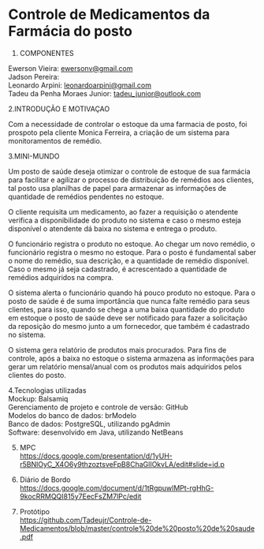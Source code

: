 # Controle de Medicamentos da Farmácia do posto 
1. COMPONENTES

Ewerson Vieira: ewersonv@gmail.com <br>
Jadson Pereira: <br>
Leonardo Arpini: leonardoarpini@gmail.com <br>
Tadeu da Penha Moraes Junior: tadeu_junior@outlook.com

2.INTRODUÇÃO E MOTIVAÇAO

Com a necessidade de controlar o estoque da uma farmacia de posto, foi prospoto pela cliente Monica Ferreira, a criação de um sistema para monitoramentos de remédio.

3.MINI-MUNDO

Um posto de saúde deseja otimizar o controle de estoque de sua farmácia para facilitar e agilizar o processo de distribuição de remédios aos clientes, tal posto usa planilhas de papel para armazenar as informações de quantidade de remédios pendentes no estoque.

O cliente requisita um medicamento, ao fazer a requisição o atendente verifica a disponibilidade do produto no sistema e caso o mesmo esteja disponível o atendente dá baixa no sistema e entrega o produto.

O funcionário registra o produto no estoque. Ao chegar um novo remédio, o funcionário registra o mesmo no estoque. Para o posto é fundamental saber o nome do remédio, sua descrição, e a quantidade de remédio disponível. Caso o mesmo já seja cadastrado, é acrescentado a quantidade de remédios adquiridos na compra.

O sistema alerta o funcionário quando há pouco produto no estoque. Para o posto de saúde é de suma importância que nunca falte remédio para seus clientes, para isso, quando se chega a uma baixa quantidade do produto em estoque o posto de saúde deve ser notificado para fazer a solicitação da reposição do mesmo junto a um fornecedor, que também é cadastrado no sistema.

O sistema gera relatório de produtos mais procurados. Para fins de controle, após a baixa no estoque o sistema armazena as informações para gerar um relatório mensal/anual com os produtos mais adquiridos pelos clientes do posto.

4.Tecnologias utilizadas <br>
Mockup: Balsamiq <br>
Gerenciamento de projeto e controle de versão: GitHub <br>
Modelos do banco de dados: brModelo <br>
Banco de dados: PostgreSQL, utilizando pgAdmin <br>
Software: desenvolvido em Java, utilizando NetBeans <br>


5. MPC <br> 
 https://docs.google.com/presentation/d/1yUH-r5BNlOyC_X4O6y9thzoztsveFpB8ChaGlIOkvLA/edit#slide=id.p

6. Diário de Bordo
<br>https://docs.google.com/document/d/1tRgpuwlMPt-rgHhG-9kocRRMQQI815y7EecFsZM7lPc/edit

7. Protótipo <br>
https://github.com/Tadeujr/Controle-de-Medicamentos/blob/master/controle%20de%20posto%20de%20saude.pdf
